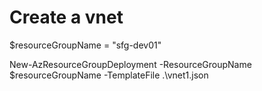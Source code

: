  
# Create a vnet

$resourceGroupName = "sfg-dev01"

New-AzResourceGroupDeployment -ResourceGroupName $resourceGroupName -TemplateFile .\vnet1.json
